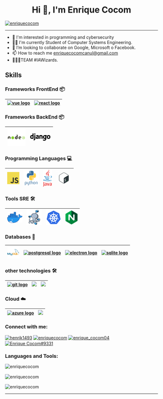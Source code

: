 <h1 align="center">Hi 👋, I'm Enrique Cocom</h1>



<p align="left"> <a href="https://github.com/ryo-ma/github-profile-trophy"><img src="https://github-profile-trophy.vercel.app/?username=enriquecocom" alt="enriquecocom" /></a> </p>

-------------

- 👀 I'm interested in programming and cybersecurity
- 👨‍💻 I'm currently Student of Computer Systems Engineering.
- 💞️ I’m looking to collaborate on Google, Microsoft o Facebook.
- 📫 How to reach me enriquecocomcanul@gmail.com
- 🧙‍♂️✨TEAM #IAWizards.


## Skills

### Frameworks FrontEnd :package:
| [<img src="https://cdn.worldvectorlogo.com/logos/vue-9.svg" alt="vue logo" width="40">](https://vuejs.org/)| [<img src="https://cdn.worldvectorlogo.com/logos/react-2.svg" alt="react logo" width="40">](https://es.reactjs.org/)|
| --------------------------------------------------------------------------| ---------------------------------------------------------------------------- |

### Frameworks BackEnd :package:
| [<img src="assets/node.svg" alt="node logo" width="60">](https://nodejs.org/es/) | [<img src="assets/django.png" alt="django logo" width="70">](https://www.djangoproject.com/)|
|-----------------------------------------------|------------------------------------------------------------------------|

### Programming Languages :computer:

| [<img src="assets/javascript.png" alt="js logo" width="40">](https://developer.mozilla.org/en-US/docs/Web/JavaScript) | [<img src="assets/python3.svg" alt="python logo" width="50">](https://www.python.org/) | [<img src="assets/java.png" alt="ts logo" width="30">](https://www.java.com/es/) | [<img src="assets/bash.png" alt="bash logo" width="50">](https://www.gnu.org/software/bash/) |
| --------------------------------------------------------------------------------------------------------------------- | ------------------------------------------------------------------------------------- | -------------------------------------------------------------------------------- | --------------------------------------------------------------------------- | 


### Tools SRE 🛠️
| [<img src="assets/docker.png" alt="docker logo" width="50">](https://www.docker.com/) | [<img src="assets/docker-compose-mini.png" alt="compose logo" width="50">](https://docs.docker.com/compose/) | [<img src="assets/kubernetes01.png" alt="kubernetes logo" width="50">](https://kubernetes.io/es/docs/concepts/overview/what-is-kubernetes/) | [<img src="assets/nginx.png" alt="nginx logo" width="40">](https://www.nginx.com/)
|---------------------------------------------------------------------------------------|-------------------------------------------------------------------------|------------------------ |------------------------------------------------------------------|

### Databases :floppy_disk:


| [<img src="https://raw.githubusercontent.com/devicons/devicon/master/icons/mysql/mysql-original-wordmark.svg" alt="mysql logo" width="40">](https://www.mysql.com/)| [<img src="https://upload.wikimedia.org/wikipedia/commons/2/29/Postgresql_elephant.svg" alt="postgresql logo" width="40">](https://www.postgresql.org/) | [<img src="https://www.svgrepo.com/show/331488/mongodb.svg" alt="electron logo" width="40">](https://www.mongodb.com/es) | [<img src="https://cdn.worldvectorlogo.com/logos/sqlite.svg" alt="sqlite logo" width="50">](https://www.sqlite.org/index.html) |
| -------------------------------------------------------------------------- | ---------------------------------------------------------------------------- | -------------------------------------------------------------------------- |---------------------------------------------------------|

### other technologies  :hammer_and_wrench:
| [<img src="https://www.vectorlogo.zone/logos/git-scm/git-scm-icon.svg" alt="git logo" width="40">](https://git-scm.com/) | [<img src="https://cdn.worldvectorlogo.com/logos/visual-studio-code-1.svg" width="40">](https://code.visualstudio.com/) |[<img src="https://res.cloudinary.com/postman/image/upload/t_team_logo/v1629869194/team/2893aede23f01bfcbd2319326bc96a6ed0524eba759745ed6d73405a3a8b67a8" width="40">](https://www.postman.com/) |
| ---------------------------------------------------------------------------- | -------------------------------------------------------------------------- | -------------------------------- |


### Cloud :cloud:

| [<img src="https://www.vectorlogo.zone/logos/microsoft_azure/microsoft_azure-icon.svg" alt="azure logo" width="40">](https://azure.microsoft.com/en-in) | [<img src="https://upload.wikimedia.org/wikipedia/commons/thumb/9/93/Amazon_Web_Services_Logo.svg/1920px-Amazon_Web_Services_Logo.svg.png" width="40">](https://aws.amazon.com/es/)
| ---------------------------------------------------------------------------- | -------------------------------------------------------------------------- | 


<h3 align="left">Connect with me:</h3>
<p align="left">
<a href="https://twitter.com/Henrik1493" target="blank"><img align="center" src="https://raw.githubusercontent.com/rahuldkjain/github-profile-readme-generator/master/src/images/icons/Social/twitter.svg" alt="henrik1493" height="30" width="40" /></a>
<a href="https://www.linkedin.com/in/enriquecocom/" target="blank"><img align="center" src="https://raw.githubusercontent.com/rahuldkjain/github-profile-readme-generator/master/src/images/icons/Social/linked-in-alt.svg" alt="enriquecocom" height="30" width="40" /></a>
<a href="https://www.instagram.com/enrique_cocom04/" target="blank"><img align="center" src="https://raw.githubusercontent.com/rahuldkjain/github-profile-readme-generator/master/src/images/icons/Social/instagram.svg" alt="enrique_cocom04" height="30" width="40" /></a>
<a href="https://www.twitch.tv/enriquecc04" target="_blank"><img align="center" src="https://github.com/rahuldkjain/github-profile-readme-generator/blob/master/src/images/icons/Social/twitch.svg" alt="Enrique Cocom#9331" height="30" width="40" /></a> 
</p>



<h3 align="left">Languages and Tools:</h3>


<p align="left">
<img src="https://github-readme-stats.vercel.app/api/top-langs?username=enriquecocom&show_icons=true&locale=en&layout=compact" alt="enriquecocom" />

<br>
<br>
<img src="https://github-readme-stats.vercel.app/api?username=enriquecocom&show_icons=true&locale=en" alt="enriquecocom" />
 <br>
</p>

<p><img align="center" src="https://github-readme-streak-stats.herokuapp.com/?user=enriquecocom&" alt="enriquecocom" /></p>

------------------------

<!--
**EnriqueCocom/enriquecocom** is a ✨ _special_ ✨ repository because its `README.md` (this file) appears on your GitHub profile.
-->

